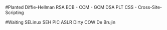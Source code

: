 #Planted
Diffie-Hellman
RSA
    ECB - CCM - GCM
DSA
PLT
CSS - Cross-Site-Scripting

#Waiting
SELinux
SEH
PIC
ASLR
Dirty COW
De Brujin
